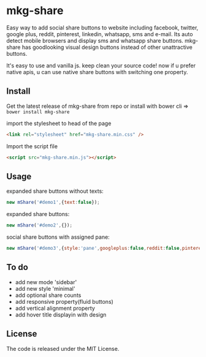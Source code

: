 # mkg-share
Easy way to add social share buttons to website including facebook, twitter, google plus, reddit, pinterest, linkedin, whatsapp, sms and e-mail. Its auto detect mobile browsers and display sms and whatsapp share buttons. mkg-share has goodlooking visual design buttons instead of other unattractive buttons.

It's easy to use and vanilla js. keep clean your source code! now if u prefer native apis, u can use native share buttons with switching one property.

## Install
Get the latest release of mkg-share from repo or install with bower cli => `bower install mkg-share`

import the stylesheet to head of the page
```html
<link rel="stylesheet" href="mkg-share.min.css" />
```

Import the script file
```html
<script src="mkg-share.min.js"></script>
```

## Usage

expanded share buttons without texts:
```js
new mShare('#demo1',{text:false});
```

expanded share buttons:
```js
new mShare('#demo2',{});
```

social share buttons with assigned pane:
```js
new mShare('#demo3',{style:'pane',googleplus:false,reddit:false,pinterest:false});
```

## To do
- add new mode 'sidebar'
- add new style 'minimal'
- add optional share counts
- add responsive property(fluid buttons)
- add vertical alignment property
- add hover title displayin with design

## License

The code is released under the MIT License.
